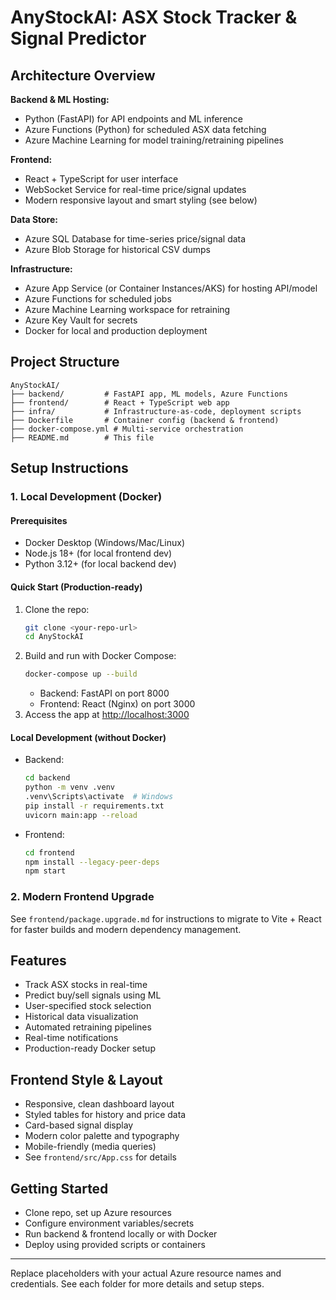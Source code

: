 # AnyStockAI: ASX Stock Tracker & Signal Predictor

## Architecture Overview

**Backend & ML Hosting:**
- Python (FastAPI) for API endpoints and ML inference
- Azure Functions (Python) for scheduled ASX data fetching
- Azure Machine Learning for model training/retraining pipelines

**Frontend:**
- React + TypeScript for user interface
- WebSocket Service for real-time price/signal updates
- Modern responsive layout and smart styling (see below)

**Data Store:**
- Azure SQL Database for time-series price/signal data
- Azure Blob Storage for historical CSV dumps

**Infrastructure:**
- Azure App Service (or Container Instances/AKS) for hosting API/model
- Azure Functions for scheduled jobs
- Azure Machine Learning workspace for retraining
- Azure Key Vault for secrets
- Docker for local and production deployment

## Project Structure
```
AnyStockAI/
├── backend/         # FastAPI app, ML models, Azure Functions
├── frontend/        # React + TypeScript web app
├── infra/           # Infrastructure-as-code, deployment scripts
├── Dockerfile       # Container config (backend & frontend)
├── docker-compose.yml # Multi-service orchestration
├── README.md        # This file
```

## Setup Instructions

### 1. Local Development (Docker)

#### Prerequisites
- Docker Desktop (Windows/Mac/Linux)
- Node.js 18+ (for local frontend dev)
- Python 3.12+ (for local backend dev)

#### Quick Start (Production-ready)
1. Clone the repo:
   ```sh
   git clone <your-repo-url>
   cd AnyStockAI
   ```
2. Build and run with Docker Compose:
   ```sh
   docker-compose up --build
   ```
   - Backend: FastAPI on port 8000
   - Frontend: React (Nginx) on port 3000
3. Access the app at [http://localhost:3000](http://localhost:3000)

#### Local Development (without Docker)
- Backend:
  ```sh
  cd backend
  python -m venv .venv
  .venv\Scripts\activate  # Windows
  pip install -r requirements.txt
  uvicorn main:app --reload
  ```
- Frontend:
  ```sh
  cd frontend
  npm install --legacy-peer-deps
  npm start
  ```

### 2. Modern Frontend Upgrade
See `frontend/package.upgrade.md` for instructions to migrate to Vite + React for faster builds and modern dependency management.

## Features
- Track ASX stocks in real-time
- Predict buy/sell signals using ML
- User-specified stock selection
- Historical data visualization
- Automated retraining pipelines
- Real-time notifications
- Production-ready Docker setup

## Frontend Style & Layout
- Responsive, clean dashboard layout
- Styled tables for history and price data
- Card-based signal display
- Modern color palette and typography
- Mobile-friendly (media queries)
- See `frontend/src/App.css` for details

## Getting Started
- Clone repo, set up Azure resources
- Configure environment variables/secrets
- Run backend & frontend locally or with Docker
- Deploy using provided scripts or containers

---
Replace placeholders with your actual Azure resource names and credentials. See each folder for more details and setup steps.
